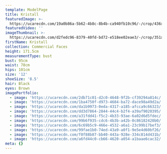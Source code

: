 ```yaml
---
template: ModelPage
title: Kristall
featuredImage: >-
  https://ucarecdn.com/19a0b86a-5b62-4b8c-8b4b-ca940fb10c96/-/crop/436x260/0,54/-/preview/
featuredVideo: ''
imageThumbnail: >-
  https://ucarecdn.com/d2fedc96-8379-40fd-bd72-e518ee02eae3/-/crop/351x383/51,11/-/preview/
firstName: Kristall
collection: Commercial Faces
height: 171.5cm
measurementType: bust
bust: 95cm
waist: 78cm
hips: 101cm
size: '12'
shoeSize: '8.5'
hair: Black
eyes: Brown
imagePortfolio:
  - image: 'https://ucarecdn.com/2db71c01-d2c0-4648-9f2b-cf39294a814c/'
  - image: 'https://ucarecdn.com/1ba4750f-d973-4684-ba72-dace98a49d2a/'
  - image: 'https://ucarecdn.com/da1b9973-0eda-4317-a185-afcca9c66323/'
  - image: 'https://ucarecdn.com/dd3d7864-2844-44c4-b2f4-a39af9020395/'
  - image: 'https://ucarecdn.com/a31fdd41-f5c2-4b33-93ae-6a02d6d5fdec/'
  - image: 'https://ucarecdn.com/99b6f935-cdc6-4b3b-a42b-0c86182420b0/'
  - image: 'https://ucarecdn.com/6c69b5c9-466e-4532-a6a1-23c99b17bef3/'
  - image: 'https://ucarecdn.com/99fae1b0-74ed-43a9-a0f1-9e5e4d60bf26/'
  - image: 'https://ucarecdn.com/f0f88b87-bb40-443a-928e-334c814d431b/'
  - image: 'https://ucarecdn.com/a6fd44c0-cb66-4620-a054-a1baae6cac32/'
meta: {}
---
```


